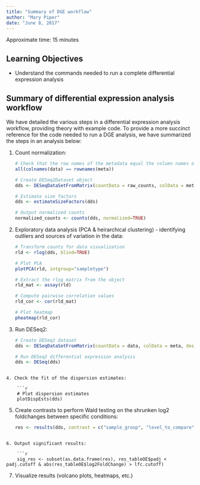 ```yaml
---
title: "Summary of DGE workflow"
author: "Mary Piper"
date: "June 8, 2017"
---
```


Approximate time: 15 minutes

## Learning Objectives 

* Understand the commands needed to run a complete differential expression analysis

## Summary of differential expression analysis workflow

We have detailed the various steps in a differential expression analysis workflow, providing theory with example code. To provide a more succinct reference for the code needed to run a DGE analysis, we have summarized the steps in an analysis below:

1. Count normalization:
	
	```r
	# Check that the row names of the metadata equal the column names of the **raw counts** data
	all(colnames(data) == rownames(meta))
	
	# Create DESeq2Dataset object
	dds <- DESeqDataSetFromMatrix(countData = raw_counts, colData = metadata, design = ~ condition)
	
	# Estimate size factors
	dds <- estimateSizeFactors(dds)
	
	# Output normalized counts
	normalized_counts <- counts(dds, normalized=TRUE)
	```
	
2. Exploratory data analysis (PCA & heirarchical clustering) - identifying outliers and sources of variation in the data:
	
	```r
	# Transform counts for data visualization
	rld <- rlog(dds, blind=TRUE)
	
	# Plot PCA 
	plotPCA(rld, intgroup="sampletype")
	
	# Extract the rlog matrix from the object
	rld_mat <- assay(rld)
	
	# Compute pairwise correlation values
	rld_cor <- cor(rld_mat)
	
	# Plot heatmap
	pheatmap(rld_cor)
	```
	
3. Run DESeq2:

	```r
	# Create DESeq2 dataset
	dds <- DESeqDataSetFromMatrix(countData = data, colData = meta, design = ~ sampletype)
	
	# Run DESeq2 differential expression analysis
	dds <- DESeq(dds)
```
	
4. Check the fit of the dispersion estimates:
	
	```r
	# Plot dispersion estimates
	plotDispEsts(dds)
``` 

5. Create contrasts to perform Wald testing on the shrunken log2 foldchanges between specific conditions:

	```r
	res <- results(dds, contrast = c("sample_group", "level_to_compare", "base_level"))
```

6. Output significant results:

	```r
	sig_res <- subset(as.data.frame(res), res_tableOE$padj < padj.cutoff & abs(res_tableOE$log2FoldChange) > lfc.cutoff)
```

7. Visualize results (volcano plots, heatmaps, etc.)
